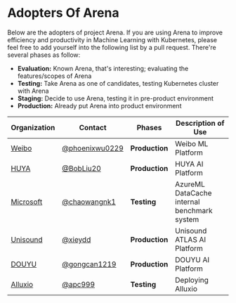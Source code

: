 # Adopters Of Arena

Below are the adopters of project Arena. If you are using Arena to improve efficiency and productivity in Machine Learning with Kubernetes, please feel free to add yourself into the following list by a pull request. There're several phases as follow:

* **Evaluation:** Known Arena, that's interesting; evaluating the features/scopes of Arena
* **Testing:** Take Arena as one of candidates, testing Kubernetes cluster with Arena
* **Staging:** Decide to use Arena, testing it in pre-product environment
* **Production:** Already put Arena into product environment

| Organization | Contact | Phases      | Description of Use |
| ------------ | ------- | ----------- | ------------------ |
| [Weibo](https://www.weibo.com) | [@phoenixwu0229](https://github.com/phoenixwu0229) | **Production** |  Weibo ML Platform |
| [HUYA](https://www.huya.com) | [@BobLiu20](https://github.com/bobliu20) | **Production** |  HUYA AI Platform |
| [Microsoft](https://www.microsoft.com) | [@chaowangnk1](https://github.com/chaowangnk1) | **Testing** |  AzureML DataCache internal benchmark system |
| [Unisound](https://www.unisound.com) | [@xieydd](https://github.com/xieydd) | **Production** | Unisound ATLAS AI Platform |
| [DOUYU](https://www.douyu.com) | [@gongcan1219](https://github.com/gongcan1219) | **Production** | DOUYU AI Platform |
| [Alluxio](https://www.alluxio.io) | [@apc999](https://github.com/apc999) | **Testing** | Deploying Alluxio |
